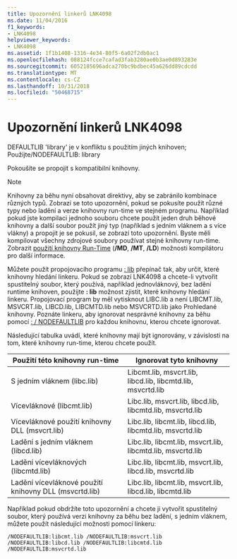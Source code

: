 ```yaml
---
title: Upozornění linkerů LNK4098
ms.date: 11/04/2016
f1_keywords:
- LNK4098
helpviewer_keywords:
- LNK4098
ms.assetid: 1f1b1408-1316-4e34-80f5-6a02f2db0ac1
ms.openlocfilehash: 088124fcce7cafad3fab3280ae0b3ae0d893283e
ms.sourcegitcommit: 6052185696adca270bc9bdbec45a626dd89cdcdd
ms.translationtype: MT
ms.contentlocale: cs-CZ
ms.lasthandoff: 10/31/2018
ms.locfileid: "50468715"
---
```

# <a name="linker-tools-warning-lnk4098"></a>Upozornění linkerů LNK4098

DEFAULTLIB 'library' je v konfliktu s použitím jiných knihoven; Použijte/NODEFAULTLIB: library

Pokoušíte se propojit s kompatibilní knihovny.

> [!NOTE]
>  Knihovny za běhu nyní obsahovat direktivy, aby se zabránilo kombinace různých typů. Zobrazí se toto upozornění, pokud se pokusíte použít různé typy nebo ladění a verze knihovny run-time ve stejném programu. Například pokud jste kompilaci jednoho souboru chcete použít jeden druh běhové knihovny a další soubor použít jiný typ (například s jedním vláknem a s více vlákny) a propojit je se pokusil, se zobrazí toto upozornění. Byste měli kompilovat všechny zdrojové soubory používat stejné knihovny run-time. Zobrazit [použití knihovny Run-Time](../../build/reference/md-mt-ld-use-run-time-library.md) (**/MD**, **/MT**, **/LD**) možnosti kompilátoru pro další informace.

Můžete použít propojovacího programu [: lib](../../build/reference/verbose-print-progress-messages.md) přepínač tak, aby určit, které knihovny hledání linkeru. Pokud se zobrazí LNK4098 a chcete-li vytvořit spustitelný soubor, který používá, například jednovláknový, bez ladění runtime knihoven, použijte **: lib** možnost zjistit, které knihovny hledání linkeru. Propojovací program by měl vytisknout LIBC.lib a není LIBCMT.lib, MSVCRT.lib, LIBCD.lib, LIBCMTD.lib nebo MSVCRTD.lib jako Prohledané knihovny. Poznáte linkeru, aby ignorovat nesprávné knihovny za běhu pomocí [: / NODEFAULTLIB](../../build/reference/nodefaultlib-ignore-libraries.md) pro každou knihovnu, kterou chcete ignorovat.

Následující tabulka uvádí, které knihovny mají být ignorovány, v závislosti na tom, které knihovny run-time, kterou chcete použít.

|Použití této knihovny run-time|Ignorovat tyto knihovny|
|-----------------------------------|----------------------------|
|S jedním vláknem (libc.lib)|Libcmt.lib, msvcrt.lib, libcd.lib, libcmtd.lib, msvcrtd.lib|
|Vícevláknové (libcmt.lib)|Libc.lib, msvcrt.lib, libcd.lib, libcmtd.lib, msvcrtd.lib|
|Vícevláknové použití knihovny DLL (msvcrt.lib)|Libc.lib, libcmt.lib, libcd.lib, libcmtd.lib, msvcrtd.lib|
|Ladění s jedním vláknem (libcd.lib)|Libc.lib, libcmt.lib, msvcrt.lib, libcmtd.lib, msvcrtd.lib|
|Ladění vícevláknových (libcmtd.lib)|Libc.lib, libcmt.lib, msvcrt.lib, libcd.lib, msvcrtd.lib|
|Ladění vícevláknové použití knihovny DLL (msvcrtd.lib)|Libc.lib, libcmt.lib, msvcrt.lib, libcd.lib, libcmtd.lib|

Například pokud obdržíte toto upozornění a chcete ji vytvořit spustitelný soubor, který používá verzi knihovny za běhu bez ladění, s jedním vláknem, můžete použít následující možnosti pomocí linkeru:

```
/NODEFAULTLIB:libcmt.lib /NODEFAULTLIB:msvcrt.lib /NODEFAULTLIB:libcd.lib /NODEFAULTLIB:libcmtd.lib /NODEFAULTLIB:msvcrtd.lib
```